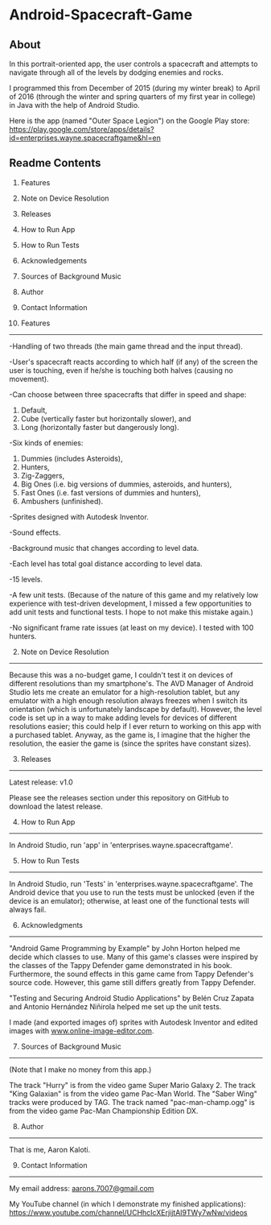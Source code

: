 # Android-Spacecraft-Game

About
-----

In this portrait-oriented app,
the user controls a spacecraft and attempts to navigate
through all of the levels by dodging enemies and rocks.

I programmed this from December of 2015 (during my winter break)
to April of 2016 (through the winter and spring quarters of my first year
in college) in Java with the help of Android Studio.

Here is the app (named "Outer Space Legion") on the Google Play store:
https://play.google.com/store/apps/details?id=enterprises.wayne.spacecraftgame&hl=en

Readme Contents
---------------

1) Features

2) Note on Device Resolution

3) Releases

4) How to Run App

5) How to Run Tests

6) Acknowledgements

7) Sources of Background Music

8) Author

9) Contact Information

1) Features
-----------

-Handling of two threads (the main game thread and the input thread).

-User's spacecraft reacts according to which half (if any) of the screen the
user is touching, even if he/she is touching both halves (causing no movement).

-Can choose between three spacecrafts that differ in speed and shape:
1) Default,
2) Cube (vertically faster but horizontally slower), and
3) Long (horizontally faster but dangerously long).

-Six kinds of enemies:
1) Dummies (includes Asteroids),
2) Hunters,
3) Zig-Zaggers,
4) Big Ones (i.e. big versions of dummies, asteroids, and hunters),
5) Fast Ones (i.e. fast versions of dummies and hunters),
6) Ambushers (unfinished).

-Sprites designed with Autodesk Inventor.

-Sound effects.

-Background music that changes according to level data.

-Each level has total goal distance according to level data.

-15 levels.

-A few unit tests. (Because of the nature of this game and my relatively low
experience with test-driven development, I missed a few
opportunities to add unit tests and functional tests.
I hope to not make this mistake again.)

-No significant frame rate issues (at least on my device). I tested with
100 hunters.

2) Note on Device Resolution
----------------------------

Because this was a no-budget game, I couldn't test it on devices
of different resolutions than my smartphone's.
The AVD Manager of Android Studio lets me create an emulator for a
high-resolution tablet, but any emulator with a high enough resolution
always freezes when I switch its
orientation (which is unfortunately landscape by default).
However, the level code is set up in a way to make
adding levels for devices of different resolutions easier; this
could help if I ever return to working on this app with a purchased
tablet. Anyway, as the game is, I imagine that the higher the resolution,
the easier the game is (since the sprites have constant sizes).


3) Releases
-----------

Latest release: v1.0

Please see the releases section under this repository on GitHub
to download the latest release.

4) How to Run App
-----------------

In Android Studio, run 'app' in 'enterprises.wayne.spacecraftgame'.

5) How to Run Tests
-------------------

In Android Studio, run 'Tests' in 'enterprises.wayne.spacecraftgame'.
The Android device that you use to run the tests must be unlocked (even
if the device is an emulator); otherwise, at least one of the functional
tests will always fail.

6) Acknowledgments
------------------

"Android Game Programming by Example" by John Horton helped me decide
which classes to use. Many of this game's classes were inspired
by the classes of the Tappy Defender game demonstrated in his book.
Furthermore, the sound effects in this game came from Tappy Defender's
source code. However, this game still differs greatly from Tappy Defender.

"Testing and Securing Android Studio Applications" by Belén Cruz Zapata
and Antonio Hernández Niñirola helped me set up the unit tests.

I made (and exported images of) sprites with Autodesk Inventor and edited
images with www.online-image-editor.com.

7) Sources of Background Music
------------------------------

(Note that I make no money from this app.)

The track "Hurry" is from the video game Super Mario Galaxy 2.
The track "King Galaxian" is from the video game Pac-Man World.
The "Saber Wing" tracks were produced by TAG.
The track named "pac-man-champ.ogg" is from the video game
Pac-Man Championship Edition DX.

8) Author
---------

That is me, Aaron Kaloti.

9) Contact Information
----------------------

My email address: aarons.7007@gmail.com

My YouTube channel (in which I demonstrate my finished applications):
https://www.youtube.com/channel/UCHhcIcXErjijtAI9TWy7wNw/videos